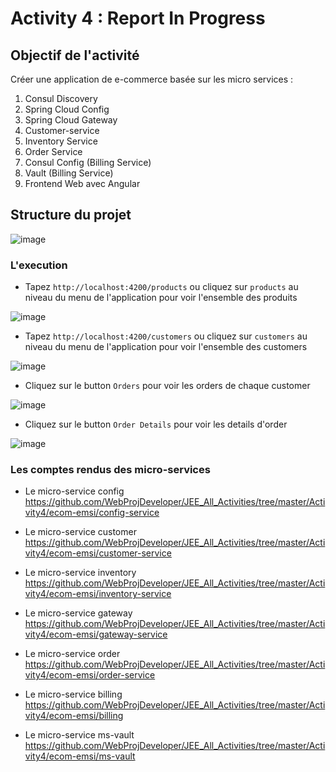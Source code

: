# Activity 4 : Report In Progress

## Objectif de l'activité
Créer une application de e-commerce basée sur les micro services :
1. Consul Discovery
2. Spring Cloud Config
3. Spring Cloud Gateway
4. Customer-service
5. Inventory Service
6. Order Service
7. Consul Config (Billing Service)
8. Vault (Billing Service)
9. Frontend Web avec Angular

## Structure du projet

![image](https://github.com/WebProjDeveloper/JEE_All_Activities/assets/125798807/3a9f2409-d9da-49e3-a8d3-14ee79a644d6)

### L'execution
+ Tapez `http://localhost:4200/products` ou cliquez sur `products` au niveau du menu de l'application pour voir l'ensemble des produits
  
![image](https://github.com/WebProjDeveloper/JEE_All_Activities/assets/125798807/e56ad5c0-b5c7-4d6d-91f1-6b73bddd29d0)

+ Tapez `http://localhost:4200/customers` ou cliquez sur `customers` au niveau du menu de l'application pour voir l'ensemble des customers

![image](https://github.com/WebProjDeveloper/JEE_All_Activities/assets/125798807/80be7717-95c9-418d-98f2-41f77b6ebad4)

+ Cliquez sur le button `Orders` pour voir les orders de chaque customer

![image](https://github.com/WebProjDeveloper/JEE_All_Activities/assets/125798807/d81014bc-b5a8-41f4-b6c4-5275b13af9c4)

+ Cliquez sur le button `Order Details` pour voir les details d'order

![image](https://github.com/WebProjDeveloper/JEE_All_Activities/assets/125798807/439d8ba6-dc70-4388-a6d6-34633321a30e)

### Les comptes rendus des micro-services

+ Le micro-service config
https://github.com/WebProjDeveloper/JEE_All_Activities/tree/master/Activity4/ecom-emsi/config-service

+ Le micro-service customer
https://github.com/WebProjDeveloper/JEE_All_Activities/tree/master/Activity4/ecom-emsi/customer-service

+ Le micro-service inventory
https://github.com/WebProjDeveloper/JEE_All_Activities/tree/master/Activity4/ecom-emsi/inventory-service

+ Le micro-service gateway
https://github.com/WebProjDeveloper/JEE_All_Activities/tree/master/Activity4/ecom-emsi/gateway-service

+ Le micro-service order https://github.com/WebProjDeveloper/JEE_All_Activities/tree/master/Activity4/ecom-emsi/order-service

+ Le micro-service billing https://github.com/WebProjDeveloper/JEE_All_Activities/tree/master/Activity4/ecom-emsi/billing

+ Le micro-service ms-vault
https://github.com/WebProjDeveloper/JEE_All_Activities/tree/master/Activity4/ecom-emsi/ms-vault
